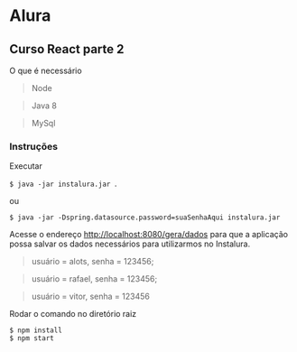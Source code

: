 # Alura

## Curso React parte 2

O que é necessário

> Node

> Java 8

> MySql

### Instruções

 Executar

`$ java -jar instalura.jar `.

ou

`$ java -jar -Dspring.datasource.password=suaSenhaAqui instalura.jar `

Acesse o endereço [http://localhost:8080/gera/dados](http://localhost:8080/gera/dados) para que a aplicação possa salvar os dados necessários para utilizarmos no Instalura.

> usuário = alots, senha = 123456;

> usuário = rafael, senha = 123456;

> usuário = vitor, senha = 123456

Rodar o comando no diretório raiz

```
$ npm install
$ npm start
```
